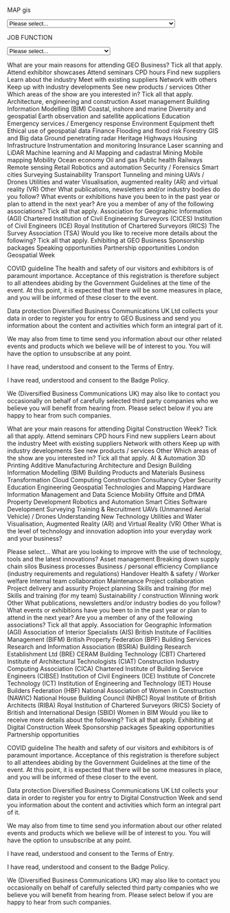 MAP gis

<select name="Analysis.7" id="Analysis.7" class="eventdata-co-uk-valid"><option value="" selected="selected">Please select...</option><option value="01">Aerial Surveying</option><option value="02">Agriculture</option><option value="03">Archaeology</option><option value="04">Architecture</option><option value="05">Association / Society</option><option value="06">BIM and Asset Management</option><option value="07">Building and Architectural Services</option><option value="08">CAD Surveying and Processing Software</option><option value="09">Cartography</option><option value="10">Civil Engineering</option><option value="11">Coastal Management</option><option value="12">Construction</option><option value="13">Defence</option><option value="14">Deformation Monitoring</option><option value="15">Earth Observation and Satellite Applications</option><option value="16">Education and Training</option><option value="17">Emergency and Disaster Management</option><option value="18">Engineering</option><option value="19">Environmental</option><option value="20">Equipment Manufacturer</option><option value="21">Equipment Security and Recovery</option><option value="22">Fire Department</option><option value="23">Flood Risk Analysis</option><option value="24">Forestry</option><option value="25">Geophysical Investigations</option><option value="26">Geotechnical Engineering</option><option value="27">GIS and Mapping</option><option value="28">Government</option><option value="29">Ground Penetrating Radar</option><option value="30">Heritage</option><option value="31">Highways</option><option value="32">Hydrographic Surveying</option><option value="33">Industrial Measurement and Metrology</option><option value="34">Inertial Navigation Systems (including DGP/INS Integration)</option><option value="35">Insurance / Financial Services</option><option value="36">Land Surveying</option><option value="37">Laser Scanning</option><option value="38">Law Enforcement</option><option value="39">Mapping and Cadastral</option><option value="40">Media / Press / Publishing</option><option value="41">Mobile Mapping</option><option value="42">Modelling and Visualisation</option><option value="43">Natural Resources Monitoring and Development</option><option value="44">Oil and Gas</option><option value="45">Photogrammetry</option><option value="46">Public Sector</option><option value="47">Railways</option><option value="48">Remote Sensing</option><option value="49">Robotics and Automation</option><option value="50">Renewable Energy</option><option value="51">Security / Forensics</option><option value="52">Smart Cities</option><option value="53">Surveying</option><option value="54">Transport Services</option><option value="55">Tunneling and Mining</option><option value="56">UAVs / Drones</option><option value="57">Underground Surveying</option><option value="58">Unmanned Aircraft</option><option value="59">Urban Planning and Development</option><option value="60">Utilities</option><option value="61">Visualisation, Augmented Reality (AR) and Virtual Reality (VR)</option><option value="7Z">Other</option></select>


JOB FUNCTION


<select name="Analysis.2" id="Analysis.2" class="eventdata-co-uk-invalid"><option value="" selected="selected">Please select...</option><option value="2A">Administration</option><option value="2B">Asset Management</option><option value="2C">Business Development</option><option value="2D">CEO / Director / Senior Management</option><option value="2E">Computing / IT</option><option value="2F">Data Analysis</option><option value="2G">Education / Training</option><option value="2H">Finance</option><option value="2I">Government Body</option><option value="2J">Health &amp; Safety</option><option value="2K">Journalist / Press</option><option value="2L">Maintenance / Support</option><option value="2M">Operations</option><option value="2N">Procurement / Purchasing</option><option value="2O">Project Management</option><option value="2P">Quality Control</option><option value="2Q">Research &amp; Development</option><option value="2R">Sales &amp; Marketing</option><option value="2S">Surveying</option><option value="2Z">Other</option></select>



What are your main reasons for attending GEO Business?
Tick all that apply.
Attend exhibitor showcases
Attend seminars
CPD hours
Find new suppliers
Learn about the industry
Meet with existing suppliers
Network with others
Keep up with industry developments
See new products / services
Other
Which areas of the show are you interested in?
Tick all that apply.
Architecture, engineering and construction
Asset management
Building Information Modelling (BIM)
Coastal, inshore and marine
Diversity and geospatial
Earth observation and satellite applications
Education
Emergency services / Emergency response
Environment
Equipment theft
Ethical use of geospatial data
Finance
Flooding and flood risk
Forestry
GIS and Big data
Ground penetrating radar
Heritage
Highways
Housing
Infrastructure
Instrumentation and monitoring
Insurance
Laser scanning and LiDAR
Machine learning and AI
Mapping and cadastral
Mining
Mobile mapping
Mobility
Ocean economy
Oil and gas
Public health
Railways
Remote sensing
Retail
Robotics and automation
Security / Forensics
Smart cities
Surveying
Sustainability
Transport
Tunneling and mining
UAVs / Drones
Utilities and water
Visualisation, augmented reality (AR) and virtual reality (VR)
Other
What publications, newsletters and/or industry bodies do you follow?
What events or exhibitions have you been to in the past year or plan to attend in the next year?
Are you a member of any of the following associations?
Tick all that apply.
Association for Geographic Information (AGI)
Chartered Institution of Civil Engineering Surveyors (CICES)
Institution of Civil Engineers (ICE)
Royal Institution of Chartered Surveyors (RICS)
The Survey Association (TSA)
Would you like to receive more details about the following?
Tick all that apply.
Exhibiting at GEO Business
Sponsorship packages
Speaking opportunities
Partnership opportunities
London Geospatial Week

COVID guideline
The health and safety of our visitors and exhibitors is of paramount importance. Acceptance of this registration is therefore subject to all attendees abiding by the Government Guidelines at the time of the event. At this point, it is expected that there will be some measures in place, and you will be informed of these closer to the event.

Data protection
Diversified Business Communications UK Ltd collects your data in order to register you for entry to GEO Business and send you information about the content and activities which form an integral part of it.

We may also from time to time send you information about our other related events and products which we believe will be of interest to you. You will have the option to unsubscribe at any point.

I have read, understood and consent to the Terms of Entry.

I have read, understood and consent to the Badge Policy.

We (Diversified Business Communications UK) may also like to contact you occasionally on behalf of carefully selected third party companies who we believe you will benefit from hearing from. Please select below if you are happy to hear from such companies.





What are your main reasons for attending Digital Construction Week?
Tick all that apply.
Attend seminars
CPD hours
Find new suppliers
Learn about the industry
Meet with existing suppliers
Network with others
Keep up with industry developments
See new products / services
Other
Which areas of the show are you interested in?
Tick all that apply.
AI & Automation
3D Printing
Additive Manufacturing
Architecture and Design
Building Information Modelling (BIM)
Building Products and Materials
Business Transformation
Cloud Computing
Construction
Consultancy
Cyber Security
Education
Engineering
Geospatial Technologies and Mapping
Hardware
Information Management and Data Science
Mobility
Offsite and DfMA
Property Development
Robotics and Automation
Smart Cities
Software Development
Surveying
Training & Recruitment
UAVs (Unmanned Aerial Vehicle) / Drones
Understanding New Technology
Utilities and Water
Visualisation, Augmented Reality (AR) and Virtual Reality (VR)
Other
What is the level of technology and innovation adoption into your everyday work and your business?

Please select...
What are you looking to improve with the use of technology, tools and the latest innovations?
Asset management
Breaking down supply chain silos
Business processes
Business / personal efficiency
Compliance (industry requirements and regulations)
Handover
Health & safety / Worker welfare
Internal team collaboration
Maintenance
Project collaboration
Project delivery and assurity
Project planning
Skills and training (for me)
Skills and training (for my team)
Sustainability / construction
Winning work
Other
What publications, newsletters and/or industry bodies do you follow?
What events or exhibitions have you been to in the past year or plan to attend in the next year?
Are you a member of any of the following associations?
Tick all that apply.
Association for Geographic Information (AGI)
Association of Interior Specialists (AIS)
British Institute of Facilities Management (BIFM)
British Property Federation (BPF)
Building Services Research and Information Association (BSRIA)
Building Research Establishment Ltd (BRE)
CERAM Building Technology (CBT)
Chartered Institute of Architectural Technologists (CIAT)
Construction Industry Computing Association (CICA)
Chartered Institute of Building Service Engineers (CIBSE)
Institution of Civil Engineers (ICE)
Institute of Concrete Technology (ICT)
Institution of Engineering and Technology (IET)
House Builders Federation (HBF)
National Association of Women in Construction (NAWIC)
National House Building Council (NHBC)
Royal Institute of British Architects (RIBA)
Royal Institution of Chartered Surveyors (RICS)
Society of British and International Design (SBID)
Women in BIM
Would you like to receive more details about the following?
Tick all that apply.
Exhibiting at Digital Construction Week
Sponsorship packages
Speaking opportunities
Partnership opportunities

COVID guideline
The health and safety of our visitors and exhibitors is of paramount importance. Acceptance of this registration is therefore subject to all attendees abiding by the Government Guidelines at the time of the event. At this point, it is expected that there will be some measures in place, and you will be informed of these closer to the event.

Data protection
Diversified Business Communications UK Ltd collects your data in order to register you for entry to Digital Construction Week and send you information about the content and activities which form an integral part of it.

We may also from time to time send you information about our other related events and products which we believe will be of interest to you. You will have the option to unsubscribe at any point.

I have read, understood and consent to the Terms of Entry.

I have read, understood and consent to the Badge Policy.

We (Diversified Business Communications UK) may also like to contact you occasionally on behalf of carefully selected third party companies who we believe you will benefit from hearing from. Please select below if you are happy to hear from such companies.

 